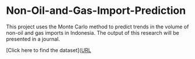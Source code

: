# Non-Oil-and-Gas-Import-Prediction

This project uses the Monte Carlo method to predict trends in the volume of non-oil and gas imports in Indonesia. The output of this research will be presented in a journal.

[Click here to find the dataset]([URL](https://www.bps.go.id/id/statistics-table/2/MjE3MiMy/volume-ekspor-migas-nonmigas.html)
